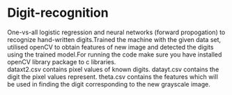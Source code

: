 # Digit-recognition
One-vs-all logistic regression and neural networks (forward propogation) to recognize hand-written digits.Trained the machine with the given data set, utilised openCV to obtain features of new image and detected the digits using the trained model.For running the code make sure you have installed openCV library package to c libraries.       
dataxt2.csv contains pixel values of known digits.
datayt.csv contains the digit the pixel values represent.
theta.csv contains the features which will be used in finding the digit corresponding to the new grayscale image.

